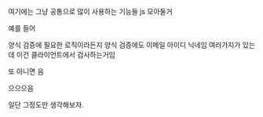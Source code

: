 여기에는 그냥 공통으로 많이 사용하는 기능들 js 모아둘거

예를 들어 

양식 검증에 필요한 로직이라든지
양식 검증에도
이메일
아이디
닉네임 여러가지가 있는데 이건 클라이언트에서 검사하는거임

또 아니면 음

으으으음



일단 그정도만 생각해보자.
